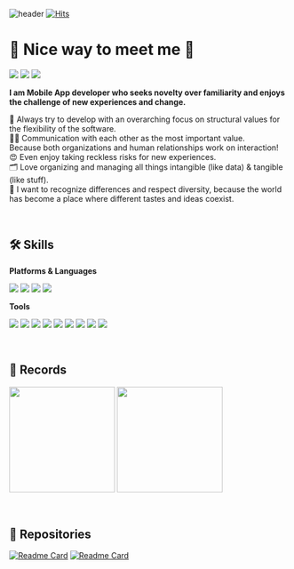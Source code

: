 ![header](https://capsule-render.vercel.app/api?type=waving&color=auto&height=100&section=header&text=Andy%20An&fontSize=50&fontAlign=85&animation=fedeIn)
[![Hits](https://hits.seeyoufarm.com/api/count/incr/badge.svg?url=https%3A%2F%2Fgithub.com%2Fnation81%2Fhit-counter&count_bg=%230D48E5&title_bg=%236E6D6D&icon=github.svg&icon_color=%23E7E7E7&title=WELCOME&edge_flat=false)](https://hits.seeyoufarm.com)

# 🤞 Nice way to meet me 👋
<p>
    <a href="www.linkedin.com/in/nation81" target="_blank"><img src="https://img.shields.io/badge/DoyoungAn-0A66C2?style=flat-square&logo=linkedin&logoColor=white"/></a>
    <a href="mailto:andyanappdev@gmail.com" target="_blank"><img src="https://img.shields.io/badge/andyanappdev@gmail.com-EA4335?style=flat-square&logo=Gmail&logoColor=white"/></a>
    <a href="https://twitter.com/nationpower" target="_blank"><img src="https://img.shields.io/badge/@nationpower-1D9BF0?style=flat-square&logo=twitter&logoColor=white"/></a>
</p>

**I am Mobile App developer who seeks novelty over familiarity and enjoys the challenge of new experiences and change.**
<p>
    🤔 Always try to develop with an overarching focus on structural values for the flexibility of the software.<br>
    ☝🏼 Communication with each other as the most important value.<br> Because both organizations and human relationships work on interaction!<br>
    😍 Even enjoy taking reckless risks for new experiences.<br>
    🗂️ Love organizing and managing all things intangible (like data) & tangible (like stuff).<br>
    🏅 I want to recognize differences and respect diversity, because the world has become a place where different tastes and ideas coexist.<br>
</p>
<br>


## 🛠️ Skills
**Platforms & Languages**
<p>
    <img src="https://img.shields.io/badge/iOS-000000?style=plastic&logo=apple&logoColor=white"/>
    <img src="https://img.shields.io/badge/Flutter-3481FE?style=plastic&logo=flutter&logoColor=white"/>
    <img src="https://img.shields.io/badge/Swift-F05138?style=plastic&logo=swift&logoColor=white"/>
    <img src="https://img.shields.io/badge/Dart-3481FE?style=plastic&logo=dart&logoColor=white"/>
</p>

**Tools**
<p>
    <img src="https://img.shields.io/badge/Xcode-147EFB?style=plastic&logo=xcode&logoColor=white"/>
    <img src="https://img.shields.io/badge/Androidstudio-3DDC84?style=plastic&logo=androidstudio&logoColor=white"/>
    <img src="https://img.shields.io/badge/VSCode-007ACC?style=plastic&logo=visualstudiocode&logoColor=white"/>
    <img src="https://img.shields.io/badge/Postman-FF6C37?style=plastic&logo=postman&logoColor=white"/>
    <img src="https://img.shields.io/badge/Firebase-FFCA28?style=plastic&logo=firebase&logoColor=white"/>
    <img src="https://img.shields.io/badge/SQLite-003B57?style=plastic&logo=sqlite&logoColor=white"/>
    <img src="https://img.shields.io/badge/Slack-4A154B?style=plastic&logo=slack&logoColor=white"/>
    <img src="https://img.shields.io/badge/Notion-000000?style=plastic&logo=notion&logoColor=white"/>
    <img src="https://img.shields.io/badge/discord-5865F2?style=plastic&logo=discord&logoColor=white"/>
</p>
<br>


## 🏁 Records
<div style="display: flex, height:190px">
<img align="center" style="height:190px" src="https://github-readme-stats.vercel.app/api?username=nation81&count_private=true&include_all_commits=true&show_icons=true&theme=codeSTACKr" />
<img align="center" style="height:190px" src="https://github-readme-stats.vercel.app/api/top-langs/?username=nation81&theme=codeSTACKr&hide=shell&layout=compact" />
</div>

<!--
예전 코드
[![Andy's GitHub stats](https://github-readme-stats.vercel.app/api?username=nation81&count_private=true&show_icons=true&theme=codeSTACKr)](https://github.com/nation81/github-readme-stats) [![Top Langs](https://github-readme-stats.vercel.app/api/top-langs/?username=nation81&theme=codeSTACKr&card_width=250&hide=shell&layout=compact)](https://github.com/nation81/github-readme-stats)
-->

<br>
<br>


## 💾 Repositories
[![Readme Card](https://github-readme-stats.vercel.app/api/pin/?username=nation81&theme=algolia&repo=SeSacFlutter)](https://github.com/nation81/SeSacFlutter)
[![Readme Card](https://github-readme-stats.vercel.app/api/pin/?username=nation81&theme=algolia&repo=Challenge-of-Clean-Architecture)](https://github.com/nation81/Challenge-of-Clean-Architecture)


<!--
**nation81/nation81** is a ✨ _special_ ✨ repository because its `README.md` (this file) appears on your GitHub profile.

Here are some ideas to get you started:

- 🔭 I’m currently working on ...
- 🌱 I’m currently learning ...
- 👯 I’m looking to collaborate on ...
- 🤔 I’m looking for help with ...
- 💬 Ask me about ...
- 📫 How to reach me: ...
- 😄 Pronouns: ...
- ⚡ Fun fact: ...
-->
